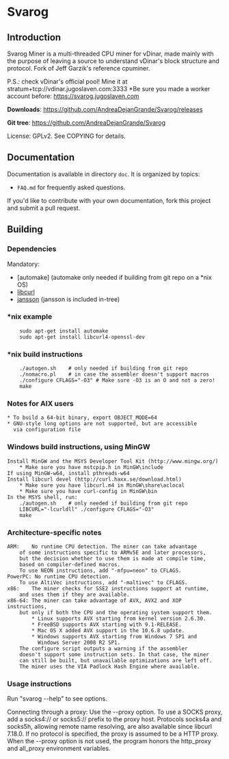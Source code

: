 # Svarog

## Introduction

Svarog Miner is a multi-threaded CPU miner for vDinar,
made mainly with the purpose of leaving a source to
understand vDinar's block structure and protocol.
Fork of Jeff Garzik's reference cpuminer.

P.S.: check vDinar's official pool! Mine it at
      stratum+tcp://vdinar.jugoslaven.com:3333
      *Be sure you made a worker account before:
       https://svarog.jugoslaven.com

**Downloads**:  https://github.com/AndreaDejanGrande/Svarog/releases

**Git tree**:   https://github.com/AndreaDejanGrande/Svarog

License: GPLv2.  See COPYING for details.


## Documentation

Documentation is available in directory `doc`. It is organized by topics:

* `FAQ.md` for frequently asked questions.

If you'd like to contribute with your own documentation, fork this project
and submit a pull request.


## Building

### Dependencies

Mandatory:

* [automake]
  (automake only needed if building
   from git repo on a *nix OS)
* [libcurl](http://curl.haxx.se/libcurl/)
* [jansson](http://www.digip.org/jansson/)
  (jansson is included in-tree)

### *nix example

        sudo apt-get install automake
        sudo apt-get install libcurl4-openssl-dev

### *nix build instructions

        ./autogen.sh    # only needed if building from git repo
        ./nomacro.pl    # in case the assembler doesn't support macros
        ./configure CFLAGS="-O3" # Make sure -O3 is an O and not a zero!
        make

### Notes for AIX users

	* To build a 64-bit binary, export OBJECT_MODE=64
	* GNU-style long options are not supported, but are accessible
	  via configuration file

### Windows build instructions, using MinGW

	Install MinGW and the MSYS Developer Tool Kit (http://www.mingw.org/)
		* Make sure you have mstcpip.h in MinGW\include
	If using MinGW-w64, install pthreads-w64
	Install libcurl devel (http://curl.haxx.se/download.html)
		* Make sure you have libcurl.m4 in MinGW\share\aclocal
		* Make sure you have curl-config in MinGW\bin
	In the MSYS shell, run:
		./autogen.sh	# only needed if building from git repo
		LIBCURL="-lcurldll" ./configure CFLAGS="-O3"
		make

### Architecture-specific notes

	ARM:	No runtime CPU detection. The miner can take advantage
		of some instructions specific to ARMv5E and later processors,
		but the decision whether to use them is made at compile time,
		based on compiler-defined macros.
		To use NEON instructions, add "-mfpu=neon" to CFLAGS.
	PowerPC: No runtime CPU detection.
		To use AltiVec instructions, add "-maltivec" to CFLAGS.
	x86:	The miner checks for SSE2 instructions support at runtime,
		and uses them if they are available.
	x86-64:	The miner can take advantage of AVX, AVX2 and XOP instructions,
		but only if both the CPU and the operating system support them.
		    * Linux supports AVX starting from kernel version 2.6.30.
		    * FreeBSD supports AVX starting with 9.1-RELEASE.
		    * Mac OS X added AVX support in the 10.6.8 update.
		    * Windows supports AVX starting from Windows 7 SP1 and
		      Windows Server 2008 R2 SP1.
		The configure script outputs a warning if the assembler
		doesn't support some instruction sets. In that case, the miner
		can still be built, but unavailable optimizations are left off.
		The miner uses the VIA Padlock Hash Engine where available.

### Usage instructions

Run "svarog --help" to see options.

Connecting through a proxy:  Use the --proxy option.
To use a SOCKS proxy, add a socks4:// or socks5:// prefix to the proxy host.
Protocols socks4a and socks5h, allowing remote name resolving, are also
available since libcurl 7.18.0.
If no protocol is specified, the proxy is assumed to be a HTTP proxy.
When the --proxy option is not used, the program honors the http_proxy
and all_proxy environment variables.
